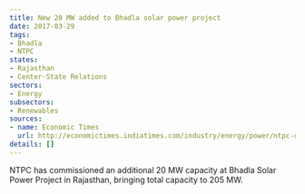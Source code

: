 ```yaml
---
title: New 20 MW added to Bhadla solar power project
date: 2017-03-29
tags:
- Bhadla
- NTPC
states:
- Rajasthan
- Center-State Relations
sectors:
- Energy
subsectors:
- Renewables
sources:
- name: Economic Times
  url: http://economictimes.indiatimes.com/industry/energy/power/ntpc-commissions-20-mw-capacity-at-bhadla-solar-project/articleshow/57787577.cms
details: []
---
```


NTPC has commissioned an additional 20 MW capacity at Bhadla Solar Power Project in Rajasthan, bringing total capacity to 205 MW.
